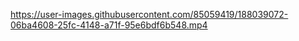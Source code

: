 https://user-images.githubusercontent.com/85059419/188039072-06ba4608-25fc-4148-a71f-95e6bdf6b548.mp4

